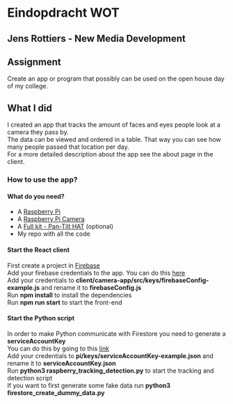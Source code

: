 # Eindopdracht WOT

## Jens Rottiers - New Media Development

## Assignment
Create an app or program that possibly can be used on the open house day of my college.

## What I did
I created an app that tracks the amount of faces and eyes people look at a camera they pass by.  
The data can be viewed and ordered in a table. That way you can see how many people passed that location per day.  
For a more detailed description about the app see the about page in the client.

### How to use the app?

#### What do you need?
* A [Raspberry Pi](https://www.kiwi-electronics.nl/raspberry-pi-3-model-b-plus-basic-pack-red-white?search=raspberry%20pi&description=true) 
* A [Raspberry Pi Camera](https://www.kiwi-electronics.nl/raspberry-pi-camera-en-accessoires/raspberry-pi-camera-board-v2-8mp)
* A [Full kit - Pan-Tilt HAT](https://www.kiwi-electronics.nl/raspberry-pi-camera-en-accessoires/raspberry-pi-camera-board-v2-8mp) (optional)
* My repo with all the code

#### Start the React client
First create a project in [Firebase](https://console.firebase.google.com/)  
Add your firebase credentials to the app. You can do this [here](https://console.firebase.google.com/project/opencv-camera-tracking/overview)  
Add your credentials to **client/camera-app/src/keys/firebaseConfig-example.js** and rename it to **firebaseConfig.js**  
Run **npm install** to install the dependencies  
Run **npm run start** to start the front-end

#### Start the Python script
In order to make Python communicate with Firestore you need to generate a **serviceAccountKey**  
You can do this by going to this [link](https://console.firebase.google.com/project/_/settings/serviceaccounts/adminsdk)  
Add your credentials to **pi/keys/serviceAccountKey-example.json** and rename it to **serviceAccountKey.json**  
Run **python3 raspberry_tracking_detection.py** to start the tracking and detection script  
If you want to first generate some fake data run **python3 firestore_create_dummy_data.py**